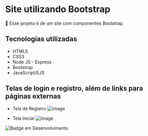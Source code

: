 # Site utilizando Bootstrap

:rocket: Esse projeto é de um site com componentes Bootstrap.

## Tecnologias utilizadas
- HTML5
- CSS3
- Node JS - Express
- Bootstrap
- JavaScript/EJS

## Telas de login e registro, além de links para páginas externas

* Tela de Registro
![image](https://github.com/Mateus402/site-bootstrap/assets/112894988/75562b97-92ad-42e4-a265-c1017ad93700)

* Tela inicial
![image](https://github.com/Mateus402/site-bootstrap/assets/112894988/872a9879-aa86-4ba0-a323-bbd02e3e98fe)


![Badge em Desenvolvimento](http://img.shields.io/static/v1?label=STATUS&message=EM%20DESENVOLVIMENTO&color=GREEN&style=for-the-badge)


